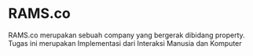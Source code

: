 # RAMS.co
RAMS.co merupakan sebuah company yang bergerak dibidang property. Tugas ini merupakan Implementasi dari Interaksi Manusia dan Komputer
